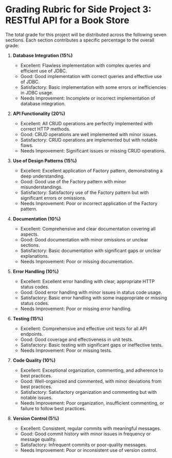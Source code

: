 # Grading Rubric for Side Project 3: RESTful API for a Book Store

The total grade for this project will be distributed across the following seven sections. Each section contributes a specific percentage to the overall grade:

1. **Database Integration (15%)**
    - Excellent: Flawless implementation with complex queries and efficient use of JDBC.
    - Good: Good implementation with correct queries and effective use of JDBC.
    - Satisfactory: Basic implementation with some errors or inefficiencies in JDBC usage.
    - Needs Improvement: Incomplete or incorrect implementation of database integration.

2. **API Functionality (20%)**
    - Excellent: All CRUD operations are perfectly implemented with correct HTTP methods.
    - Good: CRUD operations are well implemented with minor issues.
    - Satisfactory: CRUD operations are implemented but with notable flaws.
    - Needs Improvement: Significant issues or missing CRUD operations.

3. **Use of Design Patterns (15%)**
    - Excellent: Excellent application of Factory pattern, demonstrating a deep understanding.
    - Good: Good use of the Factory pattern with minor misunderstandings.
    - Satisfactory: Satisfactory use of the Factory pattern but with significant errors or omissions.
    - Needs Improvement: Poor or incorrect application of the Factory pattern.

4. **Documentation (10%)**
    - Excellent: Comprehensive and clear documentation covering all aspects.
    - Good: Good documentation with minor omissions or unclear sections.
    - Satisfactory: Basic documentation with significant gaps or unclear explanations.
    - Needs Improvement: Poor or missing documentation.

5. **Error Handling (10%)**
    - Excellent: Excellent error handling with clear, appropriate HTTP status codes.
    - Good: Good error handling with minor issues in status code usage.
    - Satisfactory: Basic error handling with some inappropriate or missing status codes.
    - Needs Improvement: Poor or missing error handling.

6. **Testing (15%)**
    - Excellent: Comprehensive and effective unit tests for all API endpoints.
    - Good: Good coverage and effectiveness in unit tests.
    - Satisfactory: Basic testing with significant gaps or ineffective tests.
    - Needs Improvement: Poor or missing tests.

7. **Code Quality (10%)**
    - Excellent: Exceptional organization, commenting, and adherence to best practices.
    - Good: Well-organized and commented, with minor deviations from best practices.
    - Satisfactory: Satisfactory organization and commenting but with notable issues.
    - Needs Improvement: Poor organization, insufficient commenting, or failure to follow best practices.

8. **Version Control (5%)**
    - Excellent: Consistent, regular commits with meaningful messages.
    - Good: Good commit history with minor issues in frequency or message quality.
    - Satisfactory: Infrequent commits or poor-quality messages.
    - Needs Improvement: Poor or inconsistent use of version control.